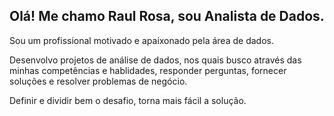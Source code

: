## Olá! Me chamo Raul Rosa, sou Analista de Dados. 

Sou um profissional motivado e apaixonado pela área de dados.

Desenvolvo projetos de análise de dados, nos quais busco através das minhas competências e hablidades, responder perguntas, fornecer soluções e resolver problemas de negócio.

Definir e dividir bem o desafio, torna mais fácil a solução.
